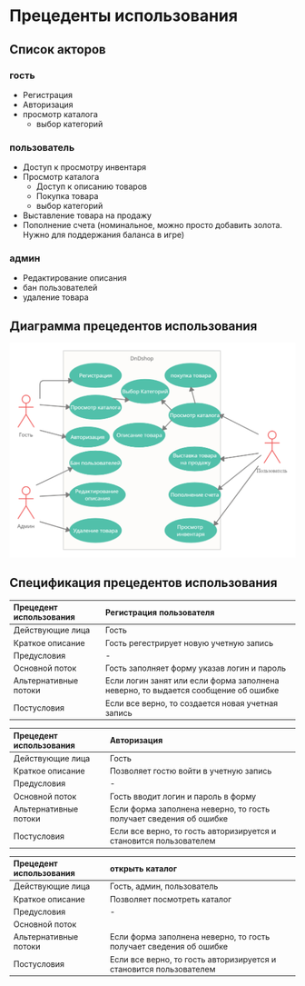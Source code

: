 # Прецеденты использования

## Список акторов
### гость
+ Регистрация
+ Авторизация
+ просмотр каталога
   + выбор категорий 
### пользователь
+ Доступ к просмотру инвентаря
+ Просмотр каталога
   + Доступ к описанию товаров
   + Покупка товара
   + выбор категорий
+ Выставление товара на продажу
+ Пополнение счета (номинальное, можно просто добавить золота. Нужно для поддержания баланса в игре)
### админ
+ Редактирование описания
+ бан пользователей
+ удаление товара
## Диаграмма прецедентов использования
[<img src="диаграмма.jpg" width="1000"/>]()
## Спецификация прецедентов использования

| Прецедент использования | Регистрация пользователя |
| :------------------     | :------------------ |
| Действующие лица        | Гость |
| Краткое описание        | Гость регестрирует новую учетную запись
| Предусловия             | - |                
| Основной поток          | Гость заполняет форму указав логин и пароль|
| Альтернативные потоки   | Если логин занят или если форма заполнена неверно, то выдается сообщение об ошибке|          
|Постусловия              | Если все верно, то создается новая учетная запись|

| Прецедент использования | Авторизация |
| :------------------     | :------------------ |
| Действующие лица        | Гость |
| Краткое описание        | Позволяет гостю войти в учетную запись |
| Предусловия             | - |                
| Основной поток          | Гость вводит логин и пароль в форму|
| Альтернативные потоки   | Если форма заполнена неверно, то гость получает сведения об ошибке|          
|Постусловия              | Если все верно, то гость авторизируется и становится пользователем|

| Прецедент использования | открыть каталог |
| :------------------     | :------------------ |
| Действующие лица        | Гость, админ, пользователь |
| Краткое описание        | Позволяет посмотреть каталог |
| Предусловия             | - |                
| Основной поток          | |
| Альтернативные потоки   | Если форма заполнена неверно, то гость получает сведения об ошибке|          
|Постусловия              | Если все верно, то гость авторизируется и становится пользователем|






